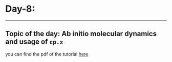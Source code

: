 # Day-8:
--------

## Topic of the day: Ab initio molecular dynamics and usage of `cp.x` 

you can find the pdf of the tutorial [here](cp_tutorial.pdf)
